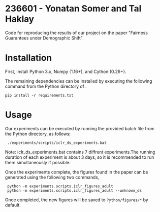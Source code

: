 # 236601 - Yonatan Somer and Tal Haklay

Code for reproducing the results of our project on the paper "Fairness Guarantees under Demographic Shift".

# Installation

First, install Python 3.x, Numpy (1.16+), and Cython (0.29+).

The remaining dependencies can be installed by executing the following command from the Python directory of : 

	pip install -r requirements.txt

# Usage

Our experiments can be executed by running the provided batch file from the Python directory, as follows:

     ./experiments/scripts/iclr_ds_experiments.bat
     
Note: iclr_ds_experiments.bat contains 7 diffrent experiments.The running duration of each experiment is about 3 days, so it is recommended to run them simultaneously if possible.
     
Once the experiments complete, the figures found in the paper can be generated using the following two commands, 

     python -m experiments.scripts.iclr_figures_adult
     python -m experiments.scripts.iclr_figures_adult --unknown_ds
    
Once completed, the new figures will be saved to `Python/figures/*` by default.

